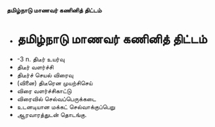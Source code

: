 **தமிழ்நாடு மாணவர் கணினித் திட்டம்**
- # தமிழ்நாடு மாணவர் கணினித் திட்டம்
- -3 n. திடீர் உயர்வு
- திடீர் வளர்ச்சி
- திடீர்ச் செயல் விரைவு
- (வினை) திடீரென முயற்சிசெய்
- விரை வளர்ச்சிகாட்டு
- விரைவில் செல்வப்பெருக்கடை
- உடனடியான மக்கட் செல்வாக்குப்பெறு
- ஆரவாரத்துடன் தொடங்கு.

